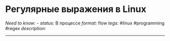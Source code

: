# Регулярные выражения в Linux
*Need to know:* -
*status:* В процессе
*format:* flow
*tegs:* #linux #programming #regex 
*description:*

---